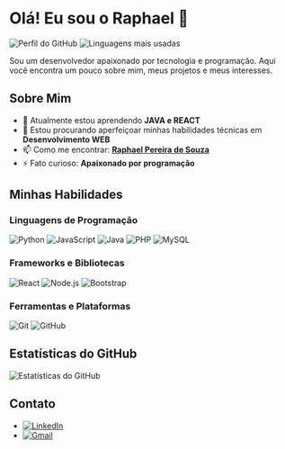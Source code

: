 # Olá! Eu sou o Raphael 👋

![Perfil do GitHub](https://img.shields.io/github/followers/raphaelpereirarps03?style=social)
![Linguagens mais usadas](https://github-readme-stats.vercel.app/api/top-langs/?username=raphaelpereirarps03&layout=compact)

Sou um desenvolvedor apaixonado por tecnologia e programação. Aqui você encontra um pouco sobre mim, meus projetos e meus interesses.

## Sobre Mim

- 🌱 Atualmente estou aprendendo **JAVA e REACT**
- 👯 Estou procurando aperfeiçoar minhas habilidades técnicas em **Desenvolvimento WEB**
- 📫 Como me encontrar: **[Raphael Pereira de Souza](https://www.linkedin.com/in/raphael-pereira-108a41204)**
- ⚡ Fato curioso: **Apaixonado por programação**

## Minhas Habilidades

### Linguagens de Programação

![Python](https://img.shields.io/badge/-Python-333333?style=flat&logo=python)
![JavaScript](https://img.shields.io/badge/-JavaScript-333333?style=flat&logo=javascript)
![Java](https://img.shields.io/badge/-Java-333333?style=flat&logo=java)
![PHP](https://img.shields.io/badge/-PHP-333333?style=flat&logo=php)
![MySQL](https://img.shields.io/badge/-MySQL-333333?style=flat&logo=mysql)

### Frameworks e Bibliotecas

![React](https://img.shields.io/badge/-React-333333?style=flat&logo=react)
![Node.js](https://img.shields.io/badge/-Node.js-333333?style=flat&logo=node.js)
![Bootstrap](https://img.shields.io/badge/-Bootstrap-333333?style=flat&logo=bootstrap)

### Ferramentas e Plataformas

![Git](https://img.shields.io/badge/-Git-333333?style=flat&logo=git)
![GitHub](https://img.shields.io/badge/-GitHub-333333?style=flat&logo=github)

## Estatísticas do GitHub

![Estatísticas do GitHub](https://github-readme-stats.vercel.app/api?username=raphaelpereirarps03&show_icons=true)

## Contato

- [![LinkedIn](https://img.shields.io/badge/-Linkedin-333333?style=flat&logo=linkedin)](https://www.linkedin.com/in/raphael-pereira-108a41204)
- [![Gmail](https://img.shields.io/badge/-Gmail-333333?style=flat&logo=gmail)](mailto:raphaelpereira.rps1@gmail.com)
